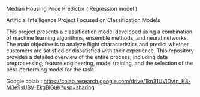 Median Housing Price Predictor ( Regression model )

Artificial Intelligence Project Focused on Classification Models

This project presents a classification model developed using a combination of machine learning algorithms, ensemble methods, and neural networks. The main objective is to analyze flight characteristics and predict whether customers are satisfied or dissatisfied with their experience. This repository provides a detailed overview of the entire process, including data preprocessing, feature engineering, model training, and the selection of the best-performing model for the task.

Google colab : https://colab.research.google.com/drive/1kn31UVlDvtn_K8-M3e9sUBV-EkgBiGuK?usp=sharing
